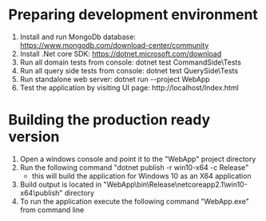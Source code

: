 # Preparing development environment

1. Install and run MongoDb database: https://www.mongodb.com/download-center/community
2. Install .Net core SDK: https://dotnet.microsoft.com/download
3. Run all domain tests from console: dotnet test CommandSide\Tests
4. Run all query side tests from console: dotnet test QuerySide\Tests
5. Run standalone web server: dotnet run --project WebApp
6. Test the application by visiting UI page: http://localhost/Index.html

# Building the production ready version
1. Open a windows console and point it to the "WebApp" project directory
2. Run the following command "dotnet publish -r win10-x64 -c Release"
    - this will build the application for Windows 10 as an X64 application
3. Build output is located in "WebApp\bin\Release\netcoreapp2.1\win10-x64\publish" directory
4. To run the application execute the following command "WebApp.exe" from command line